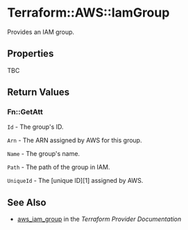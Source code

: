 # Terraform::AWS::IamGroup

Provides an IAM group.

## Properties

TBC

## Return Values

### Fn::GetAtt

`Id` - The group's ID.

`Arn` - The ARN assigned by AWS for this group.

`Name` - The group's name.

`Path` - The path of the group in IAM.

`UniqueId` - The [unique ID][1] assigned by AWS.

## See Also

* [aws_iam_group](https://www.terraform.io/docs/providers/aws/r/iam_group.html) in the _Terraform Provider Documentation_